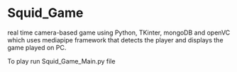 # Squid_Game
real time camera-based game using Python, TKinter, mongoDB and openVC which uses mediapipe framework that detects the player and displays the game played on PC.

To play run Squid_Game_Main.py file
